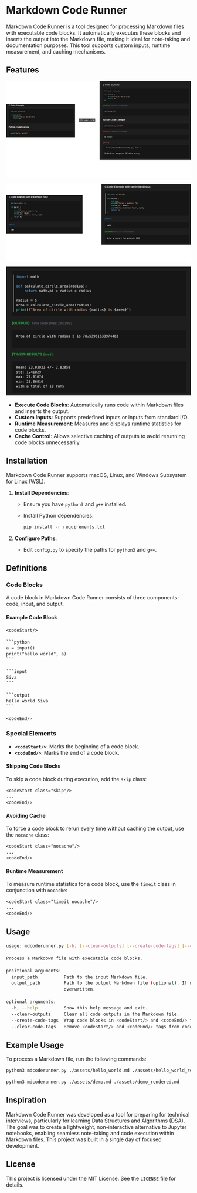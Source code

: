 

# Markdown Code Runner

Markdown Code Runner is a tool designed for processing Markdown files with executable code blocks. It automatically executes these blocks and inserts the output into the Markdown file, making it ideal for note-taking and documentation purposes. This tool supports custom inputs, runtime measurement, and caching mechanisms.

## Features
![Parse and run code in markdown files](assets/imgs/demo1.png)

![Supports custom predefined inputs or inputs from stdio](assets/imgs/demo2.png)

![Supports runtime measurement](assets/imgs/timeit.jpeg)

- **Execute Code Blocks**: Automatically runs code within Markdown files and inserts the output.
- **Custom Inputs**: Supports predefined inputs or inputs from standard I/O.
- **Runtime Measurement**: Measures and displays runtime statistics for code blocks.
- **Cache Control**: Allows selective caching of outputs to avoid rerunning code blocks unnecessarily.

## Installation

Markdown Code Runner supports macOS, Linux, and Windows Subsystem for Linux (WSL).

1. **Install Dependencies**:
   - Ensure you have `python3` and `g++` installed.
   - Install Python dependencies:

     ```bash
     pip install -r requirements.txt
     ```

2. **Configure Paths**:
   - Edit `config.py` to specify the paths for `python3` and `g++`.

## Definitions

### Code Blocks

A code block in Markdown Code Runner consists of three components: code, input, and output.

#### Example Code Block

````
<codeStart/>

```python
a = input()
print("hello world", a)
```

```input
Siva
```

```output
hello world Siva
```

<codeEnd/>
````

### Special Elements

- **`<codeStart/>`**: Marks the beginning of a code block.
- **`<codeEnd/>`**: Marks the end of a code block.

#### Skipping Code Blocks

To skip a code block during execution, add the `skip` class:

```
<codeStart class="skip"/>
...
<codeEnd/>
```

#### Avoiding Cache

To force a code block to rerun every time without caching the output, use the `nocache` class:

```
<codeStart class="nocache"/>
...
<codeEnd/>
```

#### Runtime Measurement

To measure runtime statistics for a code block, use the `timeit` class in conjunction with `nocache`:

```
<codeStart class="timeit nocache"/>
...
<codeEnd/>
```

## Usage

```bash
usage: mdcoderunner.py [-h] [--clear-outputs] [--create-code-tags] [--clear-code-tags] input_path [output_path]

Process a Markdown file with executable code blocks.

positional arguments:
  input_path          Path to the input Markdown file.
  output_path         Path to the output Markdown file (optional). If not provided, the input file will be
                      overwritten.

optional arguments:
  -h, --help          Show this help message and exit.
  --clear-outputs     Clear all code outputs in the Markdown file.
  --create-code-tags  Wrap code blocks in <codeStart/> and <codeEnd/> tags.
  --clear-code-tags   Remove <codeStart/> and <codeEnd/> tags from code blocks.
```

## Example Usage

To process a Markdown file, run the following commands:

```bash
python3 mdcoderunner.py ./assets/hello_world.md ./assets/hello_world_rendered.md
```

```bash
python3 mdcoderunner.py ./assets/demo.md ./assets/demo_rendered.md
```

## Inspiration

Markdown Code Runner was developed as a tool for preparing for technical interviews, particularly for learning Data Structures and Algorithms (DSA). The goal was to create a lightweight, non-interactive alternative to Jupyter notebooks, enabling seamless note-taking and code execution within Markdown files. This project was built in a single day of focused development.

## License

This project is licensed under the MIT License. See the `LICENSE` file for details.